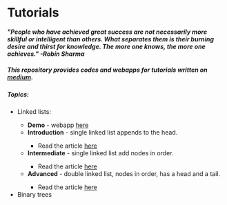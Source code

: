 # Tutorials
<p><b><i>"People who have achieved great success are not necessarily more skillful or intelligent than others. What separates them is their burning desire and thirst for knowledge. The more one knows, the more one achieves." -Robin Sharma</p></b></i>

<h5>This repository provides codes and webapps for tutorials written on <a href="https://medium.com/@dave_p">medium</a>.</h5> 

<h5>Topics:</h5>
<ul>
  <li>Linked lists:</li>
    <ul>
      <li><b>Demo</b> - webapp <a href="https://davidpynes.github.io/Tutorials/LinkedLists/">here</a>
      <li><b>Introduction</b> - single linked list appends to the head.</li>
      <ul><li>Read the article <a href="https://medium.freecodecamp.org/linked-lists-why-what-and-how-f96b04790ac4"> here </a></li></ul>
      <li><b>Intermediate</b> - single linked list add nodes in order.</li>
      <ul><li>Read the article <a href="https://medium.freecodecamp.org/linked-list-why-what-and-how-pt-2-20c5f19323c3"> here </a></li></ul>
      <li><b>Advanced</b> - double linked list, nodes in order, has a head and a tail.</li>
      <ul><li>Read the article <a href="https://medium.freecodecamp.org/doubly-linked-list-why-what-and-how-59aba937abcf"> here </a></li></ul>
    </ul>
  <li>Binary trees</li>
</ul>

